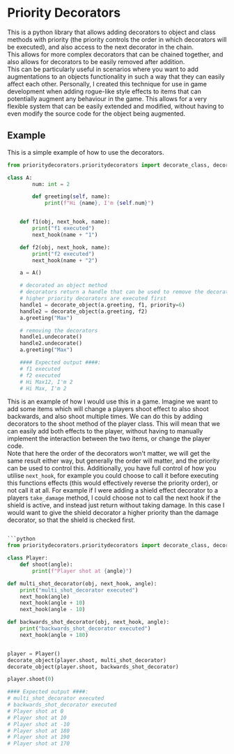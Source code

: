 # Priority Decorators
This is a python library that allows adding decorators to object and class methods with priority (the priority controls the order in which decorators will be executed), and also access to the next decorator in the chain.  
This allows for more complex decorators that can be chained together, and also allows for decorators to be easily removed after addition.  
This can be particularly useful in scenarios where you want to add augmentations to an objects functionality in such a way that they can easily affect each other. Personally, I created this technique for use in game development when adding rogue-like style effects to items that can potentially augment any behaviour in the game. This allows for a very flexible system that can be easily extended and modified, without having to even modify the source code for the object being augmented.

## Example
This is a simple example of how to use the decorators.
```python
from prioritydecorators.prioritydecorators import decorate_class, decorate_object

class A:
        num: int = 2

        def greeting(self, name):
            print(f"Hi {name}, I'm {self.num}")


    def f1(obj, next_hook, name):
        print("f1 executed")
        next_hook(name + "1")

    def f2(obj, next_hook, name):
        print("f2 executed")
        next_hook(name + "2")

    a = A()

    # decorated an object method
    # decorators return a handle that can be used to remove the decorator
    # higher priority decorators are executed first
    handle1 = decorate_object(a.greeting, f1, priority=6)
    handle2 = decorate_object(a.greeting, f2)
    a.greeting("Max")

    # removing the decorators
    handle1.undecorate()
    handle2.undecorate()
    a.greeting("Max")

    #### Expected output ####:
    # f1 executed
    # f2 executed
    # Hi Max12, I'm 2
    # Hi Max, I'm 2
```

This is an example of how I would use this in a game. Imagine we want to add some items which will change a players shoot effect to also shoot backwards, and also shoot multiple times. We can do this by adding decorators to the shoot method of the player class. This will mean that we can easily add both effects to the player, without having to manually implement the interaction between the two items, or change the player code.  
Note that here the order of the decorators won't matter, we will get the same result either way, but generally the order will matter, and the priority can be used to control this. Additionally, you have full control of how you utilise `next_hook`, for example you could choose to call it before executing this functions effects (this would effectively reverse the priority order), or not call it at all. For example if I were adding a shield effect decorator to a players `take_damage` method, I could choose not to call the next hook if the shield is active, and instead just return without taking damage. In this case I would want to give the shield decorator a higher priority than the damage decorator, so that the shield is checked first.
```python

```python
from prioritydecorators.prioritydecorators import decorate_class, decorate_object

class Player:
    def shoot(angle):
        print(f"Player shot at {angle}")

def multi_shot_decorator(obj, next_hook, angle):
    print("multi_shot_decorator executed")
    next_hook(angle)
    next_hook(angle + 10)
    next_hook(angle - 10)

def backwards_shot_decorator(obj, next_hook, angle):
    print("backwards_shot_decorator executed")
    next_hook(angle + 180)


player = Player()
decorate_object(player.shoot, multi_shot_decorator)
decorate_object(player.shoot, backwards_shot_decorator)

player.shoot(0)

#### Expected output ####:
# multi_shot_decorator executed
# backwards_shot_decorator executed
# Player shot at 0
# Player shot at 10
# Player shot at -10
# Player shot at 180
# Player shot at 190
# Player shot at 170
```